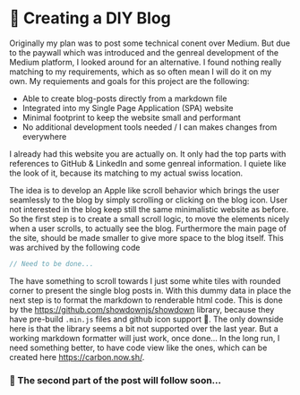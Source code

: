 # :tada: Creating a DIY Blog

Originally my plan was to post some technical conent over Medium. But due to the paywall which was introduced and the genreal development of the Medium platform, I looked around for an alternative. I found nothing really matching to my requirements, which as so often mean I will do it on my own. My requiements and goals for this project are the following:

* Able to create blog-posts directly from a markdown file
* Integrated into my Single Page Application (SPA) website
* Minimal footprint to keep the website small and performant
* No additional development tools needed / I can makes changes from everywhere

I already had this website you are actually on. It only had the top parts with references to GitHub & LinkedIn and some genreal information. I quiete like the look of it, because its matching to my actual swiss location. 

The idea is to develop an Apple like scroll behavior which brings the user seamlessly to the blog by simply scrolling or clicking on the blog icon. User not interested in the blog keep still the same minimalistic website as before.
So the first step is to create a small scroll logic, to move the elements nicely when a user scrolls, to actually see the blog.
Furthermore the main page of the site, should be made smaller to give more space to the blog itself. This was archived by the following code

```javascript
// Need to be done...
```

The have something to scroll towards I just some white tiles with rounded corner to present the single blog posts in.
With this dummy data in place the next step is to format the markdown to renderable html code.
This is done by the <https://github.com/showdownjs/showdown> library, because they have pre-build `.min.js` files and github icon support :muscle:.
The only downside here is that the library seems a bit not supported over the last year. But a working markdown formatter will just work, once done...
In the long run, I need something better, to have code view like the ones, which can be created here <https://carbon.now.sh/>.

### :construction: The second part of the post will follow soon...
